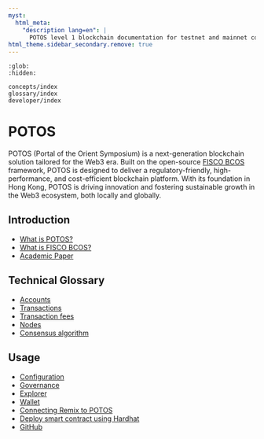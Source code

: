 ```yaml
---
myst:
  html_meta:
    "description lang=en": |
      POTOS level 1 blockchain documentation for testnet and mainnet connectivity.
html_theme.sidebar_secondary.remove: true
---
```


```{toctree}
:glob:
:hidden:

concepts/index
glossary/index
developer/index
```

# POTOS

POTOS (Portal of the Orient Symposium)  is a next-generation blockchain solution tailored for the Web3 era. Built on the open-source [FISCO BCOS](https://github.com/FISCO-BCOS/FISCO-BCOS) framework, POTOS is designed to deliver a regulatory-friendly, high-performance, and cost-efficient blockchain platform. With its foundation in Hong Kong, POTOS is driving innovation and fostering sustainable growth in the Web3 ecosystem, both locally and globally.


## Introduction
- [What is POTOS?](./concepts/potos.md)
- [What is FISCO BCOS?](./concepts/fisco-bcos.md)
- [Academic Paper](https://dl.acm.org/doi/10.1145/3581784.3607053)


## Technical Glossary
- [Accounts](./glossary/accounts.md)
- [Transactions](./glossary/transactions.md)
- [Transaction fees](./glossary/transaction-fees.md)
- [Nodes](./glossary/nodes.md)
- [Consensus algorithm](./glossary/consensus.md)

## Usage
- [Configuration](./developer/config.md)
- [Governance](./developer/committee.md)
- [Explorer](./developer/explorer_usage.md)
- [Wallet](./developer/wallet_usage.md)
- [Connecting Remix to POTOS](./developer/remix_usage.md)
- [Deploy smart contract using Hardhat](./developer/hardhat_usage.md)
- [GitHub](https://github.com/FISCO-BCOS/FISCO-BCOS)
